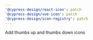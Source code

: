 ```yaml
---
'@cypress-design/react-icon': patch
'@cypress-design/vue-icon': patch
'@cypress-design/icon-registry': patch
---
```


Add thumbs up and thumbs down icons
